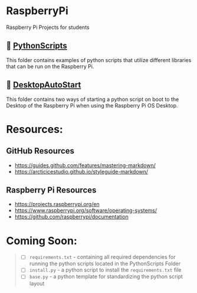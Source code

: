 # RaspberryPi
Raspberry Pi Projects for students

## 📁 [PythonScripts](https://github.com/captexcel/RaspberryPi/tree/main/PythonScripts)
This folder contains examples of python scripts that utilize different libraries that can be run on the Raspberry Pi.

## 📁 [DesktopAutoStart](https://github.com/captexcel/RaspberryPi/tree/main/DesktopAutoStart)
This folder contains two ways of starting a python script on boot to the Desktop of the Raspberry Pi when using the Raspberry Pi OS Desktop.


# Resources:
## GitHub Resources
- https://guides.github.com/features/mastering-markdown/
- https://arcticicestudio.github.io/styleguide-markdown/

## Raspberry Pi Resources
- https://projects.raspberrypi.org/en
- https://www.raspberrypi.org/software/operating-systems/
- https://github.com/raspberrypi/documentation

# Coming Soon:
>- [ ] `requirements.txt` - containing all required dependencies for running the python scripts located in the PythonScripts Folder
>- [ ] `install.py` - a python script to install the `requirements.txt` file
>- [ ] `base.py` - a python template for standardizing the python script layout
